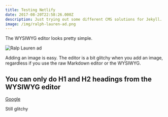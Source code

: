 ```yaml
---
title: Testing Netlify
date: 2017-08-20T22:58:26.000Z
description: Just trying out some different CMS solutions for Jekyll.
image: /img/ralph-lauren-ad.png
---
```

The WYSIWYG editor looks pretty simple.

![Ralp Lauren ad](/img/ralph-lauren-ad.png)

Adding an image is easy. The editor is a bit glitchy when you add an image, regardless if you use the raw Markdown editor or the WYSIWYG.

## You can only do H1 and H2 headings from the WYSIWYG editor

[Google](https://google.com)

Still glitchy
